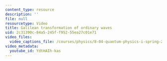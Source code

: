 ```yaml
---
content_type: resource
description: ''
file: null
resourcetype: Video
title: Galilean transformation of ordinary waves
uid: 2c31390c-84a5-245f-f952-55ea27c01e71
video_files:
  video_captions_file: /courses/physics/8-04-quantum-physics-i-spring-2016/video-lectures/part-1/galilean-transformation-of-ordinary-waves/YdtHAIh-kas.vtt
video_metadata:
  youtube_id: YdtHAIh-kas
---
```


